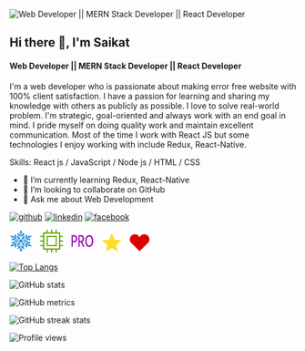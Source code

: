 ![Web Developer || MERN Stack Developer || React Developer](https://arturssmirnovs.github.io/github-profile-readme-generator/images/banner.png)

## Hi there 👋, I'm Saikat
#### Web Developer || MERN Stack Developer || React Developer

I'm a web developer who is passionate about making error free website with 100% client satisfaction. I have a passion for learning and sharing my knowledge with others as publicly as possible. I love to solve real-world problem. I'm strategic, goal-oriented and always work with an end goal in mind. I pride myself on doing quality work and maintain excellent communication. Most of the time I work with React JS but some technologies I enjoy working with include Redux, React-Native.

Skills: React js / JavaScript / Node js / HTML / CSS

- 🌱 I’m currently learning Redux, React-Native 
- 👯 I’m looking to collaborate on GitHub 
- 💬 Ask me about Web Development 


[<img src='https://cdn.jsdelivr.net/npm/simple-icons@3.0.1/icons/github.svg' alt='github' height='40'>](https://github.com/https://github.com/Saikat048)  [<img src='https://cdn.jsdelivr.net/npm/simple-icons@3.0.1/icons/linkedin.svg' alt='linkedin' height='40'>](https://www.linkedin.com/in/https://www.linkedin.com/in/md-saikat-hossain-a4192423a//)  [<img src='https://cdn.jsdelivr.net/npm/simple-icons@3.0.1/icons/facebook.svg' alt='facebook' height='40'>](https://www.facebook.com/https://web.facebook.com/Md.Saikat.Hossain.048)  

<a href='https://archiveprogram.github.com/'><img src='https://raw.githubusercontent.com/acervenky/animated-github-badges/master/assets/acbadge.gif' width='40' height='40'></a> <a href='https://docs.github.com/en/developers'><img src='https://raw.githubusercontent.com/acervenky/animated-github-badges/master/assets/devbadge.gif' width='40' height='40'></a> <a href='https://github.com/pricing'><img src='https://raw.githubusercontent.com/acervenky/animated-github-badges/master/assets/pro.gif' width='40' height='40'></a> <a href='https://stars.github.com/'><img src='https://raw.githubusercontent.com/acervenky/animated-github-badges/master/assets/starbadge.gif' width='35' height='35'></a> <a href='https://docs.github.com/en/github/supporting-the-open-source-community-with-github-sponsors'><img src='https://raw.githubusercontent.com/acervenky/animated-github-badges/master/assets/sponsorbadge.gif' width='35' height='35'></a> 

[![Top Langs](https://github-readme-stats.vercel.app/api/top-langs/?username=https://github.com/Saikat048)](https://github.com/anuraghazra/github-readme-stats)

![GitHub stats](https://github-readme-stats.vercel.app/api?username=https://github.com/Saikat048&show_icons=true)  

![GitHub metrics](https://metrics.lecoq.io/https://github.com/Saikat048)  

![GitHub streak stats](https://streak-stats.demolab.com/?user=https://github.com/Saikat048)  

![Profile views](https://gpvc.arturio.dev/https://github.com/Saikat048)  
